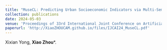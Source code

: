 ```yaml
---
title: "MuseCL: Predicting Urban Socioeconomic Indicators via Multi-Semantic Contrastive Learning (coming soon)"
collection: publications
date: 2024-05-03
venue: 'Proceedings of 33rd International Joint Conference on Artificial Intelligence (IJCAI)'
paperurl: 'http://XiaoZHOUCAM.github.io/files/IJCAI24_MuseCL.pdf'
---
```


Xixian Yong, **Xiao Zhou**\*.
